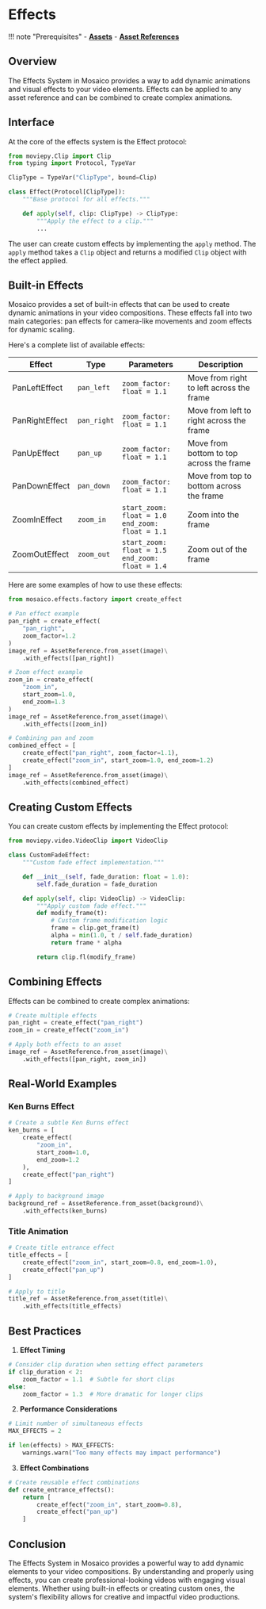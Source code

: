 # Effects

!!! note "Prerequisites"
    - [__Assets__](media-and-assets.md#assets-production-ready-elements)
    - [__Asset References__](media-and-assets.md#asset-references)

## Overview

The Effects System in Mosaico provides a way to add dynamic animations and visual effects to your video elements. Effects can be applied to any asset reference and can be combined to create complex animations.

## Interface

At the core of the effects system is the Effect protocol:

```python
from moviepy.Clip import Clip
from typing import Protocol, TypeVar

ClipType = TypeVar("ClipType", bound=Clip)

class Effect(Protocol[ClipType]):
    """Base protocol for all effects."""

    def apply(self, clip: ClipType) -> ClipType:
        """Apply the effect to a clip."""
        ...
```

The user can create custom effects by implementing the `apply` method. The `apply` method takes a `Clip` object and returns a modified `Clip` object with the effect applied.

## Built-in Effects

Mosaico provides a set of built-in effects that can be used to create dynamic animations in your video compositions. These effects fall into two main categories: pan effects for camera-like movements and zoom effects for dynamic scaling.

Here's a complete list of available effects:

| Effect | Type | Parameters | Description |
|--------|------|------------|-------------|
| PanLeftEffect | `pan_left` | `zoom_factor: float = 1.1` | Move from right to left across the frame |
| PanRightEffect | `pan_right` | `zoom_factor: float = 1.1` | Move from left to right across the frame |
| PanUpEffect | `pan_up` | `zoom_factor: float = 1.1` | Move from bottom to top across the frame |
| PanDownEffect | `pan_down` | `zoom_factor: float = 1.1` | Move from top to bottom across the frame |
| ZoomInEffect | `zoom_in` | `start_zoom: float = 1.0`<br>`end_zoom: float = 1.1` | Zoom into the frame |
| ZoomOutEffect | `zoom_out` | `start_zoom: float = 1.5`<br>`end_zoom: float = 1.4` | Zoom out of the frame |

Here are some examples of how to use these effects:

```python
from mosaico.effects.factory import create_effect

# Pan effect example
pan_right = create_effect(
    "pan_right",
    zoom_factor=1.2
)
image_ref = AssetReference.from_asset(image)\
    .with_effects([pan_right])

# Zoom effect example
zoom_in = create_effect(
    "zoom_in",
    start_zoom=1.0,
    end_zoom=1.3
)
image_ref = AssetReference.from_asset(image)\
    .with_effects([zoom_in])

# Combining pan and zoom
combined_effect = [
    create_effect("pan_right", zoom_factor=1.1),
    create_effect("zoom_in", start_zoom=1.0, end_zoom=1.2)
]
image_ref = AssetReference.from_asset(image)\
    .with_effects(combined_effect)
```
## Creating Custom Effects

You can create custom effects by implementing the Effect protocol:

```python
from moviepy.video.VideoClip import VideoClip

class CustomFadeEffect:
    """Custom fade effect implementation."""

    def __init__(self, fade_duration: float = 1.0):
        self.fade_duration = fade_duration

    def apply(self, clip: VideoClip) -> VideoClip:
        """Apply custom fade effect."""
        def modify_frame(t):
            # Custom frame modification logic
            frame = clip.get_frame(t)
            alpha = min(1.0, t / self.fade_duration)
            return frame * alpha

        return clip.fl(modify_frame)
```

## Combining Effects

Effects can be combined to create complex animations:

```python
# Create multiple effects
pan_right = create_effect("pan_right")
zoom_in = create_effect("zoom_in")

# Apply both effects to an asset
image_ref = AssetReference.from_asset(image)\
    .with_effects([pan_right, zoom_in])
```

## Real-World Examples

### Ken Burns Effect
```python
# Create a subtle Ken Burns effect
ken_burns = [
    create_effect(
        "zoom_in",
        start_zoom=1.0,
        end_zoom=1.2
    ),
    create_effect("pan_right")
]

# Apply to background image
background_ref = AssetReference.from_asset(background)\
    .with_effects(ken_burns)
```

### Title Animation
```python
# Create title entrance effect
title_effects = [
    create_effect("zoom_in", start_zoom=0.8, end_zoom=1.0),
    create_effect("pan_up")
]

# Apply to title
title_ref = AssetReference.from_asset(title)\
    .with_effects(title_effects)
```

## Best Practices

1. **Effect Timing**
```python
# Consider clip duration when setting effect parameters
if clip_duration < 2:
    zoom_factor = 1.1  # Subtle for short clips
else:
    zoom_factor = 1.3  # More dramatic for longer clips
```

2. **Performance Considerations**
```python
# Limit number of simultaneous effects
MAX_EFFECTS = 2

if len(effects) > MAX_EFFECTS:
    warnings.warn("Too many effects may impact performance")
```

3. **Effect Combinations**
```python
# Create reusable effect combinations
def create_entrance_effects():
    return [
        create_effect("zoom_in", start_zoom=0.8),
        create_effect("pan_up")
    ]
```

## Conclusion

The Effects System in Mosaico provides a powerful way to add dynamic elements to your video compositions. By understanding and properly using effects, you can create professional-looking videos with engaging visual elements. Whether using built-in effects or creating custom ones, the system's flexibility allows for creative and impactful video productions.
